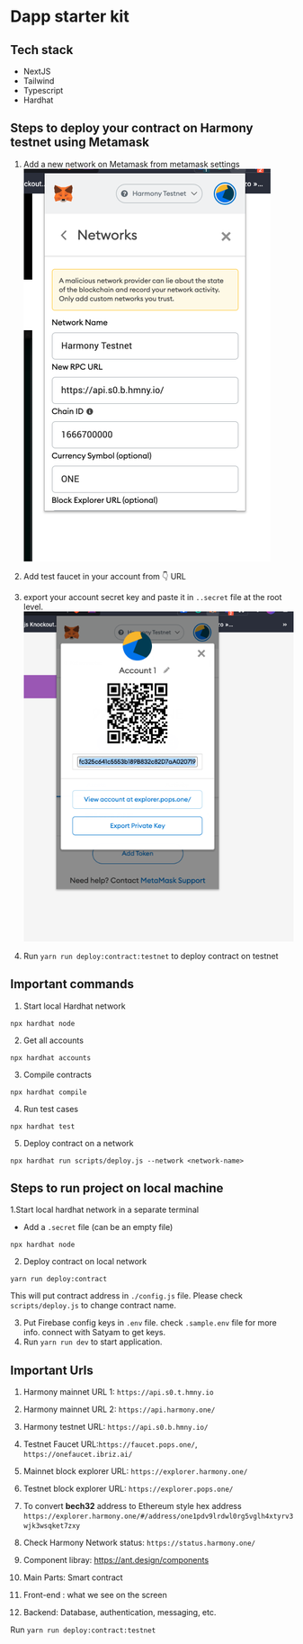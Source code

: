 # Dapp starter kit

## Tech stack
- NextJS
- Tailwind
- Typescript
- Hardhat



## Steps to deploy your contract on Harmony testnet using Metamask
1. Add a new network on Metamask from metamask settings
   ![Harmony test network configuration for metamask](public/harmony_testnet_metamask.png)

2. Add test faucet in your account from 👇 URL
3. export your account secret key and paste it in `..secret` file at the root level.
   ![Export wallet key](public/wallet_key_export.png)


4. Run `yarn run deploy:contract:testnet` to deploy contract on testnet
## Important commands


1. Start local Hardhat network
```
npx hardhat node
```

2. Get all accounts
```
npx hardhat accounts
```

3. Compile contracts
```
npx hardhat compile
```

4. Run test cases
```
npx hardhat test
```

5. Deploy contract on a network
```
npx hardhat run scripts/deploy.js --network <network-name>
```

## Steps to run project on local machine

1.Start local hardhat network in a separate terminal
- Add a `.secret` file (can be an empty file)
```
npx hardhat node
```
2. Deploy contract on local network
```
yarn run deploy:contract
```
This will put contract address in `./config.js` file. Please check `scripts/deploy.js` to change contract name.

3. Put Firebase config keys in `.env` file. check `.sample.env` file for more info. connect with Satyam to get keys.
4. Run `yarn run dev` to start application.

## Important Urls

1. Harmony mainnet URL 1: `https://api.s0.t.hmny.io`
2. Harmony mainnet URL 2: `https://api.harmony.one/`
3. Harmony testnet URL: `https://api.s0.b.hmny.io/`
4. Testnet Faucet URL:`https://faucet.pops.one/`, `https://onefaucet.ibriz.ai/`
1. Mainnet block explorer URL: `https://explorer.harmony.one/`
2. Testnet block explorer URL: `https://explorer.pops.one/`
3. To convert **bech32** address to Ethereum style hex address
`https://explorer.harmony.one/#/address/one1pdv9lrdwl0rg5vglh4xtyrv3wjk3wsqket7zxy`

4. Check Harmony Network status: `https://status.harmony.one/`
5. Component libray: https://ant.design/components




1. Main Parts:
   Smart contract
2. Front-end : what we see on the screen
3. Backend: Database, authentication, messaging, etc. 



Run
```yarn run deploy:contract:testnet```